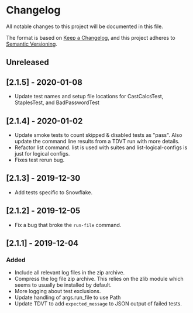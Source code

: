 # Changelog
All notable changes to this project will be documented in this file.

The format is based on [Keep a Changelog](https://keepachangelog.com/en/1.0.0/),
and this project adheres to [Semantic Versioning](https://semver.org/spec/v2.0.0.html).

## Unreleased

## [2.1.5] - 2020-01-08
- Update test names and setup file locations for CastCalcsTest, StaplesTest, and BadPasswordTest

## [2.1.4] - 2020-01-02
- Update smoke tests to count skipped & disabled tests as "pass". Also update the command line results from a TDVT run with more details.
- Refactor list command. list is used with suites and list-logical-configs is just for logical configs.
- Fixes test rerun bug.

## [2.1.3] - 2019-12-30
- Add tests specific to Snowflake.

## [2.1.2] - 2019-12-05
- Fix a bug that broke the `run-file` command.

## [2.1.1] - 2019-12-04
### Added
- Include all relevant log files in the zip archive.
- Compress the log file zip archive. This relies on the zlib module which seems to usually be installed by default.
- More logging about test exclusions.
- Update handling of args.run_file to use Path
- Update TDVT to add `expected_message` to JSON output of failed tests.
